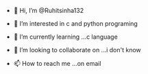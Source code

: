 - 👋 Hi, I’m @Ruhitsinha132
- 👀 I’m interested in c and python programing
- 🌱 I’m currently learning ...c language
- 💞️ I’m looking to collaborate on ...i don't know

- 📫 How to reach me ...on email  


<!---
Ruhitsinha132/Ruhitsinha132 is a ✨ special ✨ repository because its `README.md` (this file) appears on your GitHub profile.
You can click the Preview link to take a look at your changes.
--->
